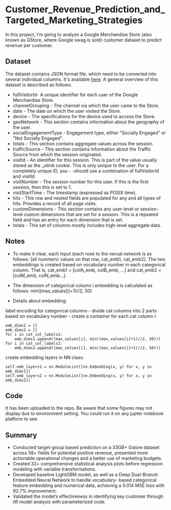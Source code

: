 # Customer_Revenue_Prediction_and_Targeted_Marketing_Strategies

In this project, I'm going to analyze a Google Merchandise Store (also known as GStore, where Google swag is sold) customer dataset to predict revenue per customer. 

## Dataset
The dataset contains JSON format file, which need to be converted into several individual columns. It's available [here](https://www.kaggle.com/competitions/ga-customer-revenue-prediction/data). A general overview of this dataset is described as follows:

- fullVisitorId- A unique identifier for each user of the Google Merchandise Store.
- channelGrouping - The channel via which the user came to the Store.
- date - The date on which the user visited the Store.
- device - The specifications for the device used to access the Store.
- geoNetwork - This section contains information about the geography of the user.
- socialEngagementType - Engagement type, either "Socially Engaged" or "Not Socially Engaged".
- totals - This section contains aggregate values across the session.
- trafficSource - This section contains information about the Traffic Source from which the session originated.
- visitId - An identifier for this session. This is part of the value usually stored as the _utmb cookie. This is only unique to the user. For a completely unique ID, you - -should use a combination of fullVisitorId and visitId.
- visitNumber - The session number for this user. If this is the first session, then this is set to 1.
- visitStartTime - The timestamp (expressed as POSIX time).
- hits - This row and nested fields are populated for any and all types of hits. Provides a record of all page visits.
- customDimensions - This section contains any user-level or session-level custom dimensions that are set for a session. This is a repeated field and has an entry for each dimension that is set.
- totals - This set of columns mostly includes high-level aggregate data.


## Notes
- To make it clear, each input (each row) to the nerual network is as follows: [all nummeric values on that row, cat_emb1, cat_emb2]. The two embeddings is created based on vocabulary number in each categorical column. That is, cat_emb1 = [colA_emb, colB_emb, ...] and cat_emb2 = [colM_emb, colN_emb...].

- The dimension of categorical column i embedding is calculated as follows: min((max_values[i]+1)//2, 50)

- Details about embedding:

label encoding for categorical columns - divide cat columns into 2 parts based on vocabulary number - create a container for each cat column i:

```
emb_dims1 = []
emb_dims2 = []
for i in cat_col_labels1:
    emb_dims1.append((max_values[i], min((max_values[i]+1)//2, 50)))
for i in cat_col_labels2:
    emb_dims2.append((max_values[i], min((max_values[i]+1)//2, 50)))
```

create embedding layers in NN class:
```
self.emb_layers1 = nn.ModuleList([nn.Embedding(x, y) for x, y in emb_dims1])
self.emb_layers2 = nn.ModuleList([nn.Embedding(x, y) for x, y in emb_dims2])
```
  
## Code
It has been uploaded to the repo. Be aware that some figures may not display due to environment setting. You could run it on any jupter notebook platform to see.

## Summary
- Conducted target-group based prediction on a 33GB+ Gstore dataset across 58+ fields for potential positive revenue,
presented more actionable operational changes and a better use of marketing budgets.
- Created 32+ comprehensive statistical analysis plots before regression modeling with variable transformations.
- Developed baseline LightGBM model, as well as a Deep Dual-Branch Embedded Neural Network to handle vocabulary-
based categorical feature embedding and numerical data, achieving a 0.014 MSE loss with 92.7% improvement.
- Validated the model’s effectiveness in identifying key customer through lift model analysis with parameterized code.

